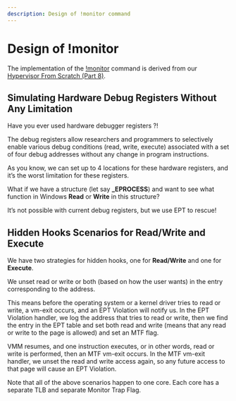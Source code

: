 ```yaml
---
description: Design of !monitor command
---
```


# Design of !monitor

The implementation of the [!monitor](https://docs.hyperdbg.org/commands/extension-commands/monitor) command is derived from our [Hypervisor From Scratch \(Part 8\)](https://rayanfam.com/topics/hypervisor-from-scratch-part-8/).

## **Simulating Hardware Debug Registers Without Any Limitation**

Have you ever used hardware debugger registers ?!

The debug registers allow researchers and programmers to selectively enable various debug conditions \(read, write, execute\) associated with a set of four debug addresses without any change in program instructions.

As you know, we can set up to 4 locations for these hardware registers, and it’s the worst limitation for these registers.

What if we have a structure \(let say **\_EPROCESS**\) and want to see what function in Windows **Read** or **Write** in this structure?

It’s not possible with current debug registers, but we use EPT to rescue!

## **Hidden Hooks Scenarios for Read/Write and Execute**

We have two strategies for hidden hooks, one for **Read/Write** and one for **Execute**.

We unset read or write or both \(based on how the user wants\) in the entry corresponding to the address.

This means before the operating system or a kernel driver tries to read or write, a vm-exit occurs, and an EPT Violation will notify us. In the EPT Violation handler, we log the address that tries to read or write, then we find the entry in the EPT table and set both read and write \(means that any read or write to the page is allowed\) and set an MTF flag.

VMM resumes, and one instruction executes, or in other words, read or write is performed, then an MTF vm-exit occurs. In the MTF vm-exit handler, we unset the read and write access again, so any future access to that page will cause an EPT Violation.

Note that all of the above scenarios happen to one core. Each core has a separate TLB and separate Monitor Trap Flag.

